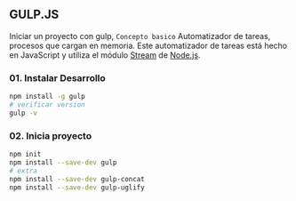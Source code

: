  
## GULP.JS

Iniciar un proyecto con gulp,
`Concepto basico` Automatizador de tareas, procesos que cargan en memoria.
Este automatizador de tareas está hecho en JavaScript y utiliza el módulo [Stream](https://nodejs.org/api/stream.html) de [Node.js](https://nodejs.org/). 

### 01. Instalar Desarrollo

``` bash
npm install -g gulp
# verificar version
gulp -v
```

### 02. Inicia proyecto
``` bash
npm init
npm install --save-dev gulp
# extra
npm install --save-dev gulp-concat
npm install --save-dev gulp-uglify
```
